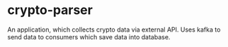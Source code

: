 # crypto-parser
An application, which collects crypto data via external API. Uses kafka to send data to consumers which save data into database.
